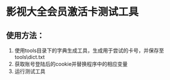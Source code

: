 # 影视大全会员激活卡测试工具 #

## 使用方法： ##
1. 使用tools目录下的字典生成工具，生成用于尝试的卡号，并保存至tools\dict.txt
2. 获取账号登陆后的cookie并替换程序中的相应变量
3. 运行测试工具
